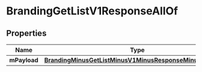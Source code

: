 
# BrandingGetListV1ResponseAllOf

## Properties
Name | Type | Description | Notes
------------ | ------------- | ------------- | -------------
**mPayload** | [**BrandingMinusGetListMinusV1MinusResponseMinusMPayload**](BrandingMinusGetListMinusV1MinusResponseMinusMPayload.md) |  | 



